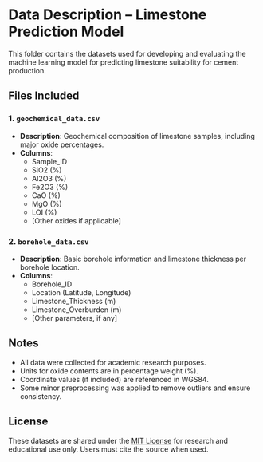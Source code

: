 # Data Description – Limestone Prediction Model

This folder contains the datasets used for developing and evaluating the machine learning model for predicting limestone suitability for cement production.

## Files Included

### 1. `geochemical_data.csv`
- **Description**: Geochemical composition of limestone samples, including major oxide percentages.
- **Columns**:
  - Sample_ID
  - SiO2 (%)
  - Al2O3 (%)
  - Fe2O3 (%)
  - CaO (%)
  - MgO (%)
  - LOI (%)
  - [Other oxides if applicable]

### 2. `borehole_data.csv`
- **Description**: Basic borehole information and limestone thickness per borehole location.
- **Columns**:
  - Borehole_ID
  - Location (Latitude, Longitude)
  - Limestone_Thickness (m)
  - Limestone_Overburden (m)
  - [Other parameters, if any]

## Notes
- All data were collected for academic research purposes.
- Units for oxide contents are in percentage weight (%).
- Coordinate values (if included) are referenced in WGS84.
- Some minor preprocessing was applied to remove outliers and ensure consistency.

## License
These datasets are shared under the [MIT License](../LICENSE) for research and educational use only. Users must cite the source when used.

